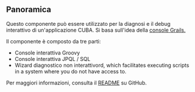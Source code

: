 ## Panoramica
Questo componente può essere utilizzato per la diagnosi e il debug interattivo di un'applicazione CUBA. Si basa sull'idea della [console Grails.](http://plugins.grails.org/plugin/console)

Il componente è composto da tre parti:
* Console interattiva Groovy
* Console interattiva JPQL / SQL
* Wizard diagnostico non interattivord, which facilitates executing scripts in a system where you do not have access to.

Per maggiori informazioni, consulta il [README](https://github.com/mariodavid/cuba-component-runtime-diagnose#cuba-platform-component---runtime-diagnose) su GitHub.